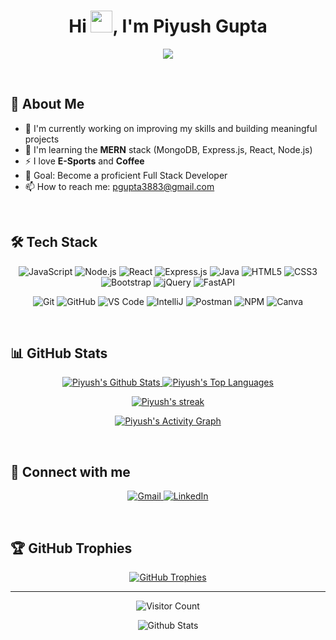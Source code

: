<h1 align="center">Hi <img src="https://media.giphy.com/media/hvRJCLFzcasrR4ia7z/giphy.gif" width="35">, I'm Piyush Gupta</h1>

<p align="center">
  <a href="https://github.com/DenverCoder1/readme-typing-svg"><img src="https://readme-typing-svg.herokuapp.com?lines=Full+Stack+Developer;JavaScript+Enthusiast;MERN+Stack+Explorer;Always%20Learning&center=true&width=500&height=50"></a>
</p>

<br>

## 🚀 About Me

- 🔭 I'm currently working on improving my skills and building meaningful projects
- 🌱 I'm learning the **MERN** stack (MongoDB, Express.js, React, Node.js)
- ⚡ I love **E-Sports** and **Coffee**
- 🎯 Goal: Become a proficient Full Stack Developer
- 📫 How to reach me: pgupta3883@gmail.com

<br>

## 🛠️ Tech Stack

<p align="center">
  <img src="https://img.shields.io/badge/JavaScript-F7DF1E?style=for-the-badge&logo=javascript&logoColor=black" alt="JavaScript" />
  <img src="https://img.shields.io/badge/Node.js-339933?style=for-the-badge&logo=nodedotjs&logoColor=white" alt="Node.js" />
  <img src="https://img.shields.io/badge/React-20232A?style=for-the-badge&logo=react&logoColor=61DAFB" alt="React" />
  <img src="https://img.shields.io/badge/Express.js-000000?style=for-the-badge&logo=express&logoColor=white" alt="Express.js" />
  <img src="https://img.shields.io/badge/Java-ED8B00?style=for-the-badge&logo=java&logoColor=white" alt="Java" />
  <img src="https://img.shields.io/badge/HTML5-E34F26?style=for-the-badge&logo=html5&logoColor=white" alt="HTML5" />
  <img src="https://img.shields.io/badge/CSS3-1572B6?style=for-the-badge&logo=css3&logoColor=white" alt="CSS3" />
  <img src="https://img.shields.io/badge/Bootstrap-563D7C?style=for-the-badge&logo=bootstrap&logoColor=white" alt="Bootstrap" />
  <img src="https://img.shields.io/badge/jQuery-0769AD?style=for-the-badge&logo=jquery&logoColor=white" alt="jQuery" />
  <img src="https://img.shields.io/badge/FastAPI-009688?style=for-the-badge&logo=fastapi&logoColor=white" alt="FastAPI" />
</p>

<p align="center">
  <img src="https://img.shields.io/badge/git-F05032?style=for-the-badge&logo=git&logoColor=white" alt="Git" />
  <img src="https://img.shields.io/badge/github-181717?style=for-the-badge&logo=github&logoColor=white" alt="GitHub" />
  <img src="https://img.shields.io/badge/VS_Code-007ACC?style=for-the-badge&logo=visual-studio-code&logoColor=white" alt="VS Code" />
  <img src="https://img.shields.io/badge/IntelliJ-000000?style=for-the-badge&logo=intellij-idea&logoColor=white" alt="IntelliJ" />
  <img src="https://img.shields.io/badge/Postman-FF6C37?style=for-the-badge&logo=postman&logoColor=white" alt="Postman" />
  <img src="https://img.shields.io/badge/npm-CB3837?style=for-the-badge&logo=npm&logoColor=white" alt="NPM" />
  <img src="https://img.shields.io/badge/Canva-00C4CC?style=for-the-badge&logo=canva&logoColor=white" alt="Canva" />
</p>

<br>

## 📊 GitHub Stats

<p align="center">
  <a href="https://github.com/anuraghazra/github-readme-stats">
    <img alt="Piyush's Github Stats" src="https://github-readme-stats.vercel.app/api?username=PiyushGupta-45&show_icons=true&count_private=true&theme=tokyonight&hide_border=true&bg_color=0D1117" />
  </a>
  <a href="https://github.com/anuraghazra/github-readme-stats">
    <img alt="Piyush's Top Languages" src="https://github-readme-stats.vercel.app/api/top-langs/?username=PiyushGupta-45&langs_count=8&count_private=true&layout=compact&theme=tokyonight&hide_border=true&bg_color=0D1117" />
  </a>
</p>

<p align="center">
  <a href="https://github.com/DenverCoder1/github-readme-streak-stats">
    <img title="🔥 Get streak stats for your profile at git.io/streak-stats" alt="Piyush's streak" src="https://github-readme-streak-stats.herokuapp.com/?user=PiyushGupta-45&theme=tokyonight&hide_border=true&stroke=0000&background=0D1117"/>
  </a>
</p>
<p align="center">
  <a href="https://github.com/ashutosh00710/github-readme-activity-graph">
    <img alt="Piyush's Activity Graph" src="https://github-readme-activity-graph.vercel.app/graph?username=PiyushGupta-45&bg_color=0D1117&color=5BCDEC&line=5BCDEC&point=FFFFFF&hide_border=true" />
  </a>
</p>

<br>

## 📱 Connect with me

<p align="center">
  <a href="mailto:pgupta3883@gmail.com">
    <img src="https://img.shields.io/badge/Gmail-D14836?style=for-the-badge&logo=gmail&logoColor=white" alt="Gmail"/>
  </a>
  <a href="https://www.linkedin.com/in/piyush-gupta321/">
    <img src="https://img.shields.io/badge/LinkedIn-0077B5?style=for-the-badge&logo=linkedin&logoColor=white" alt="LinkedIn"/>
  </a>
</p>

<br>

## 🏆 GitHub Trophies

<p align="center">
  <a href="https://github.com/ryo-ma/github-profile-trophy">
    <img src="https://github-profile-trophy.vercel.app/?username=PiyushGupta-45&theme=tokyonight&no-frame=true&no-bg=true&margin-w=4" alt="GitHub Trophies"/>
  </a>
</p>

---

<p align="center">
  <img src="https://profile-counter.glitch.me/PiyushGupta-45/count.svg?" alt="Visitor Count" />
</p>

<p align="center">
  <img src="https://raw.githubusercontent.com/mayhemantt/mayhemantt/Update/svg/Bottom.svg" alt="Github Stats" />
</p>
